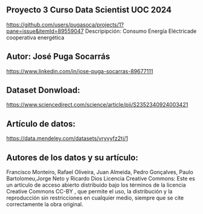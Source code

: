 ## Proyecto 3  Curso Data Scientist  UOC 2024 
https://github.com/users/pugasoca/projects/1?pane=issue&itemId=89559047
Descripipción: Consumo Energía Eléctricade cooperativa energética
## Autor: José Puga Socarrás
https://www.linkedin.com/in/jose-puga-socarras-89677111 
## Dataset Donwload:
https://www.sciencedirect.com/science/article/pii/S2352340924003421
## Artículo de datos:
https://data.mendeley.com/datasets/vryvyfz2tj/1
## Autores de los datos y su artículo:
Francisco Monteiro, Rafael Oliveira, Juan Almeida, Pedro Gonçalves, Paulo Bartolomeu,Jorge Neto y Ricardo Dios 
Licencia Creative Commons: 
Este es un artículo de acceso abierto distribuido bajo los términos de la licencia Creative Commons CC-BY , que permite el uso, la distribución y la reproducción sin restricciones en cualquier medio, siempre que se cite correctamente la obra original.
